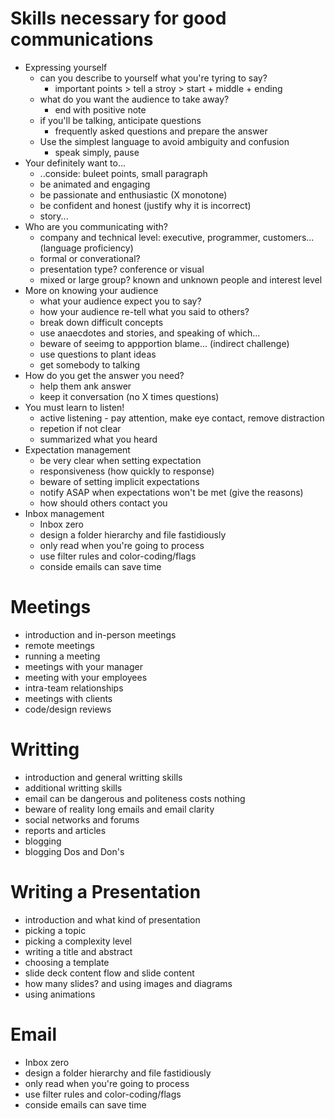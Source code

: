 # Skills necessary for good communications
- Expressing yourself
  - can you describe to yourself what you're tyring to say?
    - important points > tell a stroy > start + middle + ending
  - what do you want the audience to take away?
    - end with positive note
  - if you'll be talking, anticipate questions
    - frequently asked questions and prepare the answer
  - Use the simplest language to avoid ambiguity and confusion
    - speak simply, pause
- Your definitely want to...
  - ..conside: buleet points, small paragraph
  - be animated and engaging
  - be passionate and enthusiastic (X monotone)
  - be confident and honest (justify why it is incorrect)
  - story...
- Who are you communicating with?
  - company and technical level: executive, programmer, customers...(language proficiency)
  - formal or converational?
  - presentation type? conference or visual
  - mixed or large group? known and unknown people and  interest level  
- More on knowing your audience
  - what your audience expect you to say?
  - how your audience re-tell what you said to others?
  - break down difficult concepts
  - use anaecdotes and stories, and speaking of which...
  - beware of seeimg to appportion blame... (indirect challenge)
  - use questions to plant ideas
  - get somebody to talking  
- How do you get the answer you need?
  - help them ank answer
  - keep it conversation (no X times questions)
- You must learn to listen!
  - active listening - pay attention, make eye contact, remove distraction
  - repetion if not clear
  - summarized what you heard
- Expectation management
  - be very clear when setting expectation
  - responsiveness (how quickly to response)
  - beware of setting implicit expectations
  - notify ASAP when expectations won't be met  (give the reasons)
  - how should others contact you
- Inbox management
  - Inbox zero
  - design a folder hierarchy and file fastidiously
  - only read when you're going to process
  - use filter rules and color-coding/flags
  - conside emails can save time  

# Meetings
- introduction and in-person meetings
- remote meetings
- running a meeting
- meetings with your manager
- meeting with your employees
- intra-team relationships
- meetings with clients
- code/design reviews

# Writting
- introduction and general writting skills
- additional writting skills
- email can be dangerous and politeness costs nothing
- beware of reality long emails and email clarity
- social networks and forums
- reports and articles
- blogging
- blogging Dos and Don's

# Writing a Presentation
- introduction and what kind of presentation
- picking a topic
- picking a complexity level
- writing a title and abstract
- choosing a template
- slide deck content flow and slide content
- how many slides? and using images and diagrams
- using animations

# Email
 - Inbox zero
 - design a folder hierarchy and file fastidiously
 - only read when you're going to process
 - use filter rules and color-coding/flags
 - conside emails can save time 
